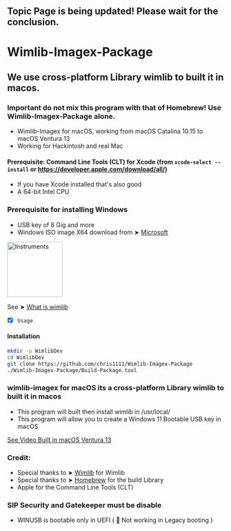 ## Topic Page is being updated! Please wait for the conclusion.

# Wimlib-Imagex-Package
## We use cross-platform Library wimlib to built it in macos.
### Important do not mix this program with that of Homebrew! Use Wimlib-Imagex-Package alone.

- Wimlib-Imagex for macOS, working from macOS Catalina 10.15 to macOS Ventura 13
- Working for Hackintosh and real Mac


#### Prerequisite: Command Line Tools (CLT) for Xcode (from `xcode-select --install` or https://developer.apple.com/download/all/)
- If you have Xcode installed that's also good
- A 64-bit Intel CPU
### Prerequisite for installing Windows
- USB key of 8 Gig and more
- Windows ISO image X64 download from ➤ [Microsoft](https://www.microsoft.com/en-us/software-download/windows11)


<img width="128" alt="Instruments" src="https://user-images.githubusercontent.com/6248794/210024502-622f67b8-4318-40c2-9748-43ab72e6eea7.png">

See ➤ [What is wimlib](https://github.com/chris1111/Wimlib-Imagex-Package/blob/main/README)

- [x] `Usage`

#### Installation
```bash
mkdir -p WimlibDev
cd WimlibDev
git clone https://github.com/chris1111/Wimlib-Imagex-Package
./Wimlib-Imagex-Package/Build-Package.tool
```

### wimlib-imagex for macOS its a cross-platform Library wimlib to built it in macos
- This program will built then install wimlib in /usr/local/
- This program will allow you to create a Windows 11 Bootable USB key in macOS


[See Video Built in macOS Ventura 13](https://github.com/chris1111/Wimlib-Imagex-Package/blob/main/Video%20Page.md)

### Credit: 
- Special thanks to ➤ [Wimlib](https://wimlib.net/) for Wimlib
- Special thanks to ➤ [Homebrew](https://github.com/homebrew) for the build Library
- Apple for the Command Line Tools (CLT)

### SIP Security and Gatekeeper must be disable
- WINUSB is bootable only in UEFI ( 🚫  Not working in Legacy booting )

